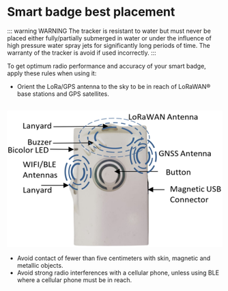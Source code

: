 # Smart badge best placement
::: warning WARNING
 The tracker is resistant to water but must never be placed either fully/partially submerged in water or under the influence of high pressure water spray jets for significantly long periods of time. The warranty of the tracker is avoid if used incorrectly.
:::

To get optimum radio performance and accuracy of your smart badge, apply these rules when using it:
* Orient the LoRa/GPS antenna to the sky to be in reach of LoRaWAN® base stations and GPS satellites.

<br/><img src="./images/smartBadgePlacement_521x330.png" border="0" /><br/>

* Avoid contact of fewer than five centimeters with skin, magnetic and metallic objects.
* Avoid strong radio interferences with a cellular phone, unless using BLE where a cellular phone must be in reach.
